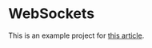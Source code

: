 # WebSockets

This is an example project for [this article](https://northern-dev.net/websockets-in-dot-net/).
